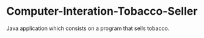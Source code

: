 Computer-Interation-Tobacco-Seller
==================================

Java application which consists on a program that sells tobacco.
